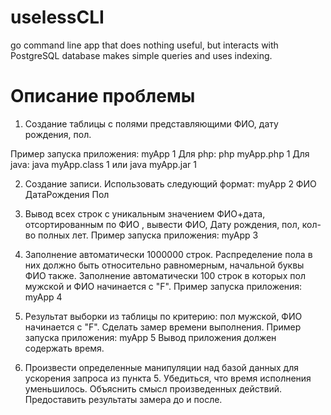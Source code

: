 # uselessCLI
go command line app that does nothing useful, but interacts with PostgreSQL database makes simple queries and uses indexing.

# Описание проблемы 
1. Создание таблицы с полями представляющими ФИО, дату рождения, пол.

Пример запуска приложения:
myApp 1
Для php:
php myApp.php 1
Для java:
java myApp.class 1
или
java myApp.jar 1

2. Создание записи. Использовать следующий формат:
myApp 2 ФИО ДатаРождения Пол

3. Вывод всех строк с уникальным значением ФИО+дата, отсортированным по ФИО , вывести ФИО, Дату рождения, пол, кол-во полных лет.
Пример запуска приложения:
myApp 3

4. Заполнение автоматически 1000000 строк. Распределение пола в них должно быть относительно равномерным, начальной буквы ФИО также. Заполнение автоматически 100 строк в которых пол мужской и ФИО начинается с "F".
Пример запуска приложения:
myApp 4

5. Результат выборки из таблицы по критерию: пол мужской, ФИО начинается с "F". Сделать замер времени выполнения.
Пример запуска приложения:
myApp 5
Вывод приложения должен содержать время.

6. Произвести определенные манипуляции над базой данных для ускорения запроса из пункта 5. Убедиться, что время исполнения уменьшилось. Объяснить смысл произведенных действий. Предоставить результаты замера до и после. 
